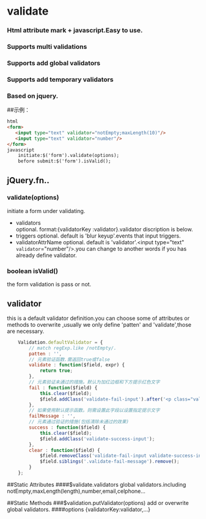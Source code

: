 # validate
### Html attribute mark + javascript.Easy to use.
### Supports multi validations  
### Supports add global validators
### Supports add temporary validators
### Based on jquery. 
##示例：
```html
html
<form>
   <input type="text" validator="notEmpty;maxLength(10)"/>
   <input type="text" validator="number"/>
</form>
javascript
	initiate:$('form').validate(options);
	before submit:$('form').isValid();
```
## jQuery.fn..

###  validate(options)
initiate a form under validating. 
* validators <br/>
optional. format:{validatorKey :validator}.validator discription is below.
* triggers
optional. default is 'blur keyup'.events that input triggers.
* validatorAttrName
optional. default is 'validator'.<input type="text" `validator`="number"/>.you can change to another words if you has already define validator.

###  boolean isValid()
the form validation is pass or not.

## validator
this is a default validator definition.you can choose some of attributes or methods to overwrite ,usually we only define 'patten' and 'validate',those are necessary.
```javascript
	Validation.defaultValidator = {
		// match regExp.like /notEmpty/.
		patten : '',
		// 元素验证函数.需返回true或false
		validate : function($field, expr) {
			return true;
		},
		// 元素验证未通过的措施。默认为加红边框和下方提示红色文字
		fail : function($field) {
			this.clear($field);
			$field.addClass('validate-fail-input').after('<p class="validate-fail-message">' + this.failMessage + '</p>');
		},
		// 如果使用默认提示函数。则需设置此字段以设置指定提示文字
		failMessage : '',
		// 元素通过验证的措施(包括清除未通过的效果)
		success : function($field) {
			this.clear($field);
			$field.addClass('validate-success-input');
		},
		clear : function($field) {
			$field.removeClass('validate-fail-input validate-success-input');
			$field.siblings('.validate-fail-message').remove();
		}
	};
```

##Static Attributes
####$validate.validators
global validators.including notEmpty,maxLength(length),number,email,celphone...

##Static Methods
###$validation.putValidator(options)
add or overwrite global validators.
####options
{validatorKey:validator,...}




